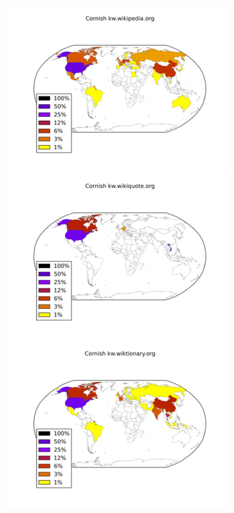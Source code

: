 ![](images/Cornish-kw.wikipedia.org.png)
![](images/Cornish-kw.wikiquote.org.png)
![](images/Cornish-kw.wiktionary.org.png)
